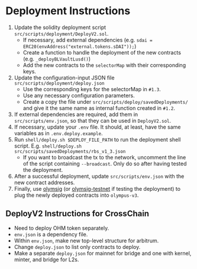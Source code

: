 # Deployment Instructions

1. Update the solidity deployment script `src/scripts/deployment/DeployV2.sol`.
    - If necessary, add external dependencies (e.g. `sdai = ERC20(envAddress("external.tokens.sDAI"));`)
    - Create a function to handle the deployment of the new contracts (e.g. `_deployBLVaultLusd()`)
    - Add the new contracts to the `selectorMap` with their corresponding keys.
2. Update the configuration-input JSON file `src/scripts/deployment/deploy.json`
    - Use the corresponding keys for the selectorMap in `#1.3`.
    - Use any necessary configuration parameters.
    - Create a copy the file under `src/scripts/deploy/savedDeployments/` and give it the same name as internal function created in `#1.2`.
3. If external dependencies are required, add them in `src/scripts/env.json`, so that they can be used in `DeployV2.sol`.
4. If necessary, update your `.env` file. It should, at least, have the same variables as in `.env.deploy.example`.
5. Run `shell/deploy.sh $DEPLOY_FILE_PATH` to run the deployment shell script. E.g. `shell/deploy.sh src/scripts/savedDeployments/rbs_v1_3.json`
    - If you want to broadcast the tx to the network, uncomment the line of the script containing `--broadcast`. Only do so after having tested the deployment.
6. After a successful deployment, update `src/scripts/env.json` with the new contract addresses.
7. Finally, use [olymsig](https://github.com/OlympusDAO/olymsig) (or [olymsig-testnet](https://github.com/OlympusDAO/olymsig-testnet) if testing the deployment) to plug the newly deployed contracts into `olympus-v3`.

## DeployV2 Instructions for CrossChain

- Need to deploy OHM token separately.
- `env.json` is a dependency file.
- Within `env.json`, make new top-level structure for arbitrum.
- Change `deploy.json` to list only contracts to deploy.
- Make a separate `deploy.json` for mainnet for bridge and one with kernel, minter, and bridge for L2s.
